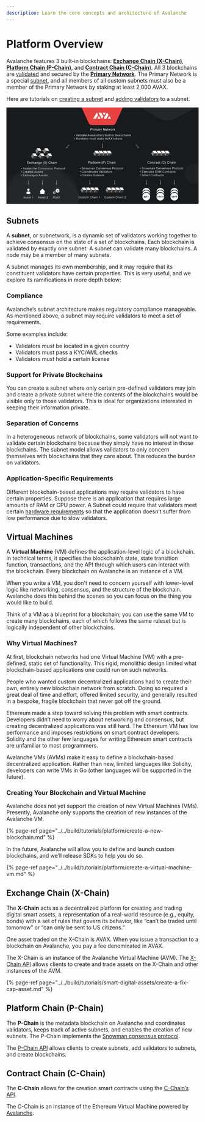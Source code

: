 ```yaml
---
description: Learn the core concepts and architecture of Avalanche
---
```


# Platform Overview

Avalanche features 3 built-in blockchains: [**Exchange Chain \(X-Chain\)**](./#exchange-chain-x-chain), [**Platform Chain \(P-Chain\)**](./#platform-chain-p-chain), and [**Contract Chain \(C-Chain**\)](./#contract-chain-c-chain). All 3 blockchains are [validated](http://support.avalabs.org/en/articles/4064704-what-is-a-blockchain-validator) and secured by the [**Primary Network**](http://support.avalabs.org/en/articles/4135650-what-is-the-primary-network). The Primary Network is a special [subnet](http://support.avalabs.org/en/articles/4064861-what-is-a-subnetwork-subnet), and all members of all custom subnets must also be a member of the Primary Network by staking at least 2,000 AVAX.

Here are tutorials on [creating a subnet](../../build/tutorials/platform/create-a-subnet.md) and [adding validators](../../build/tutorials/nodes-and-staking/add-a-validator.md) to a subnet.

![Primary network](../../.gitbook/assets/image%20%2821%29.png)

## Subnets

A **subnet**, or subnetwork, is a dynamic set of validators working together to achieve consensus on the state of a set of blockchains. Each blockchain is validated by exactly one subnet. A subnet can validate many blockchains. A node may be a member of many subnets.

A subnet manages its own membership, and it may require that its constituent validators have certain properties. This is very useful, and we explore its ramifications in more depth below:

### Compliance

Avalanche’s subnet architecture makes regulatory compliance manageable. As mentioned above, a subnet may require validators to meet a set of requirements.

Some examples include:

* Validators must be located in a given country
* Validators must pass a KYC/AML checks
* Validators must hold a certain license

### Support for Private Blockchains

You can create a subnet where only certain pre-defined validators may join and create a private subnet where the contents of the blockchains would be visible only to those validators. This is ideal for organizations interested in keeping their information private.

### Separation of Concerns

In a heterogeneous network of blockchains, some validators will not want to validate certain blockchains because they simply have no interest in those blockchains. The subnet model allows validators to only concern themselves with blockchains that they care about. This reduces the burden on validators.

### Application-Specific Requirements

Different blockchain-based applications may require validators to have certain properties. Suppose there is an application that requires large amounts of RAM or CPU power. A Subnet could require that validators meet certain [hardware requirements](http://support.avalabs.org/en/articles/4064879-technical-requirements-for-running-a-validator-node-on-avalanche) so that the application doesn’t suffer from low performance due to slow validators.

## Virtual Machines

A **Virtual Machine** \(VM\) defines the application-level logic of a blockchain. In technical terms, it specifies the blockchain’s state, state transition function, transactions, and the API through which users can interact with the blockchain. Every blockchain on Avalanche is an instance of a VM.

When you write a VM, you don't need to concern yourself with lower-level logic like networking, consensus, and the structure of the blockchain. Avalanche does this behind the scenes so you can focus on the thing you would like to build.

Think of a VM as a blueprint for a blockchain; you can use the same VM to create many blockchains, each of which follows the same ruleset but is logically independent of other blockchains.

### Why Virtual Machines?

At first, blockchain networks had one Virtual Machine \(VM\) with a pre-defined, static set of functionality. This rigid, monolithic design limited what blockchain-based applications one could run on such networks.

People who wanted custom decentralized applications had to create their own, entirely new blockchain network from scratch. Doing so required a great deal of time and effort, offered limited security, and generally resulted in a bespoke, fragile blockchain that never got off the ground.

Ethereum made a step toward solving this problem with smart contracts. Developers didn’t need to worry about networking and consensus, but creating decentralized applications was still hard. The Ethereum VM has low performance and imposes restrictions on smart contract developers. Solidity and the other few languages for writing Ethereum smart contracts are unfamiliar to most programmers.

Avalanche VMs \(AVMs\) make it easy to define a blockchain-based decentralized application. Rather than new, limited languages like Solidity, developers can write VMs in Go \(other languages will be supported in the future\).

### Creating Your Blockchain and Virtual Machine

Avalanche does not yet support the creation of new Virtual Machines \(VMs\). Presently, Avalanche only supports the creation of new instances of the Avalanche VM.

{% page-ref page="../../build/tutorials/platform/create-a-new-blockchain.md" %}

In the future, Avalanche will allow you to define and launch custom blockchains, and we’ll release SDKs to help you do so.

{% page-ref page="../../build/tutorials/platform/create-a-virtual-machine-vm.md" %}

## Exchange Chain \(X-Chain\)

The **X-Chain** acts as a decentralized platform for creating and trading digital smart assets, a representation of a real-world resource \(e.g., equity, bonds\) with a set of rules that govern its behavior, like “can’t be traded until tomorrow” or “can only be sent to US citizens.”

One asset traded on the X-Chain is AVAX. When you issue a transaction to a blockchain on Avalanche, you pay a fee denominated in AVAX.

The X-Chain is an instance of the Avalanche Virtual Machine \(AVM\). The [X-Chain API](../../build/avalanchego-apis/exchange-chain-x-chain-api.md) allows clients to create and trade assets on the X-Chain and other instances of the AVM.

{% page-ref page="../../build/tutorials/smart-digital-assets/create-a-fix-cap-asset.md" %}

## Platform Chain \(P-Chain\)

The **P-Chain** is the metadata blockchain on Avalanche and coordinates validators, keeps track of active subnets, and enables the creation of new subnets. The P-Chain implements the [Snowman consensus protocol](../../#snowman-consensus-protocol).

The [P-Chain API](../../build/avalanchego-apis/platform-chain-p-chain-api.md) allows clients to create subnets, add validators to subnets, and create blockchains.

## Contract Chain \(C-Chain\)

The **C-Chain** allows for the creation smart contracts using the [C-Chain’s API](../../build/avalanchego-apis/contract-chain-c-chain-api.md).

The C-Chain is an instance of the Ethereum Virtual Machine powered by [Avalanche](../../).

